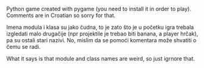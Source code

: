 Python game created with pygame (you need to install it in order to play).
Comments are in Croatian so sorry for that.

Imena modula i klasa su jako čudna, to je zato što je u početku igra trebala izgledati 
malo drugačije (npr projektile je trebao biti banana, a player hrčak), pa su ostali 
stari nazivi. No, mislim da se pomoći komentara može shvatiti o čemu se radi.

What it says is that module and class names are weird, so just igrnore that.
